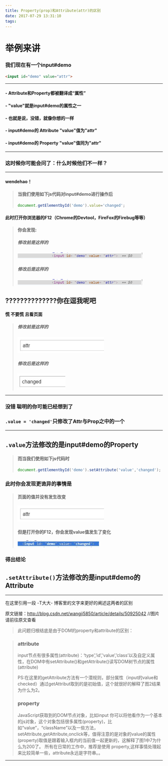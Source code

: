 ```yaml
---
title: Property(prop)和Attribute(attr)的区别
date: 2017-07-29 13:31:10
tags:
---
```

# 举例来讲
### 我们现在有一个input#demo
```html
<input id="demo" value="attr">
```
***
#### - Attribute和Property都被翻译成“属性”
#### - "value"就是input#demo的属性之一
#### - 也就是说，没错，就像你想的一样
#### - input#demo的 Attribute "value"值为"attr"
#### - input#demo的 Property "value"值同为"attr"
***

### 这时候你可能会问了：**什么时候他们不一样？**
***

<!-- more -->
#### **wendehao！**
> #### 当我们使用如下js代码对input#demo进行操作后
>```js
>document.getElementbyId('demo').value='changed';
>```
#### 此时打开你浏览器的F12（Chrome的Devtool，FireFox的Firebug等等）
>#### 你会发现:
>##### 修改前是这样的
>![这里写图片描述](../images/posts/ba2166bd302da631d802b86d7fed8271.png)
>##### 修改后是这样的
>![这里写图片描述](../images/posts/ba2166bd302da631d802b86d7fed8271.png)

## ??????????????你在逗我呢吧
#### 慌 不要慌 且看页面
>##### 修改前是这样的
>![这里写图片描述](../images/posts/895b15a482e4505be7bd88820d54ba64.png)
>##### 修改后是这样的
>![这里写图片描述](../images/posts/ded827f92ef89f4609d4c29dc60d9748.png)

***
### 没错 聪明的你可能已经想到了
###  **```.value = 'changed'```只修改了Attr与Prop之中的一个**
***
## ```.value```方法修改的是input#demo的Property
>#### 而当我们使用如下js代码时
>```js
>document.getElementbyId('demo').setAttribute('value','changed');
>```
### 此时你会发现更诡异的事情是
>#### 页面的值并没有发生改变
>![这里写图片描述](../images/posts/895b15a482e4505be7bd88820d54ba64.png)
>#### 但是打开你的F12，你会发现value值发生了变化
>![这里写图片描述](../images/posts/24be7dcca9b2cae9ebdb3be7cab210b5.png)

### 得出结论
## ```.setAttribute()```方法修改的是input#demo的Attribute
***
在这里引用一段 -T大大- 博客里的文字来更好的阐述这两者的区别

原文链接：http://blog.csdn.net/wangji5850/article/details/50925042 //图片请前往原文查看
>此问题归根结底是由于DOM的property和attribute的区别：

>### attribute
>
> input节点有很多属性(attribute)：‘type’,’id’,’value’,’class’以及自定义属性，在DOM中有setAttribute()和getAttribute()读写DOM树节点的属性(attribute)
>
> PS:在这里的getAttribute方法有一个潜规则，部分属性（input的value和checked）通过getAttribut取到的是初始值，这个就很好的解释了图2结果为什么为2。
>
> ### property
>
> JavaScript获取到的DOM节点对象，比如input
> 你可以将他看作为一个基本的js对象，这个对象包括很多属性(property)，比如“value”，“className”以及一些方法，setAttribute,getAttribute,onclick等，值得注意的是对象的value的属性(property)取值是跟着输入框内的当前值一起更新的，这解释了图1中7为什么为200了。
> 所有在日常的工作中，推荐是使用 property,这样事情处理起来比较简单一些，attribute永远是字符串。。

---
